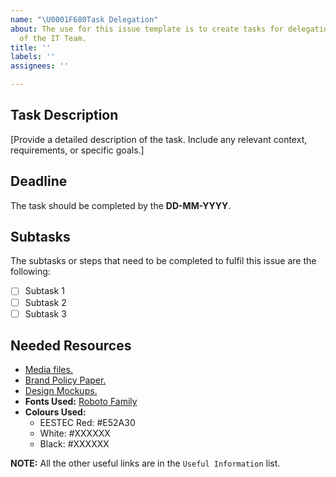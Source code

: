 ```yaml
---
name: "\U0001F680Task Delegation"
about: The use for this issue template is to create tasks for delegation to the members
  of the IT Team.
title: ''
labels: ''
assignees: ''

---
```


## Task Description

[Provide a detailed description of the task. Include any relevant context, requirements, or specific goals.]

## Deadline

The task should be completed by the **DD-MM-YYYY**.

## Subtasks

The subtasks or steps that need to be completed to fulfil this issue are the following:

- [ ] Subtask 1
- [ ] Subtask 2
- [ ] Subtask 3

## Needed Resources

- [Media files.]()
- [Brand Policy Paper.](https://drive.google.com/file/d/1hNf1ygFONIxE_-tMg_q2EHh8w0qrJ3f0/view)
- [Design Mockups.](https://drive.google.com/drive/folders/1BemSaKh5EzRqts6yInm4tm9U8FaQcyvY?usp=drive_link)
- **Fonts Used:** [Roboto Family](https://fonts.google.com/specimen/Roboto)
- **Colours Used:**
    - EESTEC Red: #E52A30
    - White: #XXXXXX
    - Black: #XXXXXX

**NOTE:** All the other useful links are in the ``Useful Information`` list.
